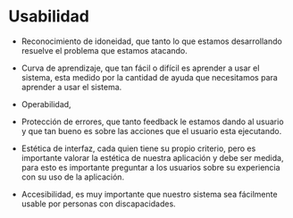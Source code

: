 # Usabilidad

- Reconocimiento de idoneidad, que tanto lo que estamos desarrollando resuelve el problema que estamos atacando.

- Curva de aprendizaje, que tan fácil o difícil es aprender a usar el sistema, esta medido por la cantidad de ayuda que necesitamos para aprender a usar el sistema.

- Operabilidad,

- Protección de errores, que tanto feedback le estamos dando al usuario y que tan bueno es sobre las acciones que el usuario esta ejecutando.

- Estética de interfaz, cada quien tiene su propio criterio, pero es importante valorar la estética de nuestra aplicación y debe ser medida, para esto es importante preguntar a los usuarios sobre su experiencia con su uso de la aplicación.

- Accesibilidad, es muy importante que nuestro sistema sea fácilmente usable por personas con discapacidades.
